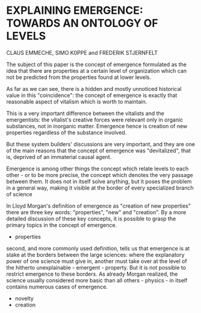 
# EXPLAINING EMERGENCE: TOWARDS AN ONTOLOGY OF LEVELS
CLAUS EMMECHE, SIMO K0PPE and FREDERIK STJERNFELT


The subject of this paper is the concept of emergence formulated as the idea that there are properties at a certain level of organization which can not be predicted from the properties found at lower levels.


As far as we can see, there is a hidden and mostly unnoticed historical value in this "coincidence": the concept of emergence is exactly that reasonable aspect of vitalism which is worth to maintain.


This is a very important difference between the vitalists and the emergentists: the vitalist's creative forces were relevant only in organic substances, not in inorganic matter. Emergence hence is creation of new properties regardless of the substance involved.


But these system builders' discussions are very important, and they are one of the main reasons that the concept of emergence was "devitalized", that is, deprived of an immaterial causal agent.


Emergence is among other things the concept which relate levels to each other - or to be more precise, the concept which denotes the very passage between them. It does not in itself solve anything, but it poses the problem in a general way, making it visible at the border of every specialized branch of science


In Lloyd Morgan's definition of emergence as "creation of new properties" there are three key words: "properties", "new" and "creation". By a more detailed discussion of these key concepts, it is possible to grasp the primary topics in the concept of emergence.

- properties

second, and more commonly used definition, tells us that emergence is at stake at the borders between the large sciences: where the explanatory power of one science must give in, another must take over at the level of the hitherto unexplainable - emergent - property. But it is not possible to restrict emergence to these borders. As already Morgan realized, the science usually considered more basic than all others - physics - in itself contains numerous cases of emergence.


- novelty
- creation
